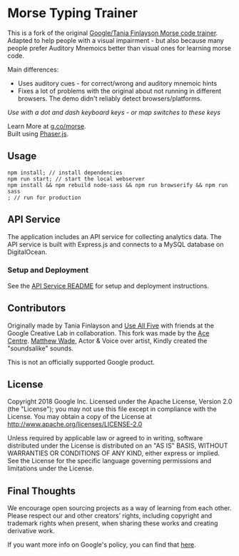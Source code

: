 # Morse Typing Trainer
This is a fork of the original [Google/Tania Finlayson Morse code trainer](https://github.com/googlecreativelab/morse-learn). Adapted to help people with a visual impairment - but also because many people prefer Auditory Mnemoics better than visual ones for learning morse code.

Main differences:

- Uses auditory cues - for correct/wrong and auditory mnemoic hints
- Fixes a lot of problems with the original about not running in different browsers. The demo didn't reliably detect browsers/platforms.

*Use with a dot and dash keyboard keys - or map switches to these keys*

Learn More at [g.co/morse](http://g.co/morse).<br>
Built using [Phaser.js](https://phaser.io).

## Usage
```
npm install; // install dependencies
npm run start; // start the local webserver
npm install && npm rebuild node-sass && npm run browserify && npm run sass
; // run for production
```

## API Service

The application includes an API service for collecting analytics data. The API service is built with Express.js and connects to a MySQL database on DigitalOcean.

### Setup and Deployment

See the [API Service README](api-service/README.md) for setup and deployment instructions.


## Contributors
Originally made by Tania Finlayson and [Use All Five](https://useallfive.com) with friends at the Google Creative Lab in collaboration. This fork was made by the [Ace Centre](https://acecentre.org.uk). [Matthew Wade](https://www.matthewwade.net), Actor & Voice over artist, Kindly created the "soundsalike" sounds.

This is not an officially supported Google product.

## License
Copyright 2018 Google Inc.
Licensed under the Apache License, Version 2.0 (the "License"); you may not use this file except in compliance with the License. You may obtain a copy of the License at
http://www.apache.org/licenses/LICENSE-2.0

Unless required by applicable law or agreed to in writing, software distributed under the License is distributed on an "AS IS" BASIS, WITHOUT WARRANTIES OR CONDITIONS OF ANY KIND, either express or implied. See the License for the specific language governing permissions and limitations under the License.

## Final Thoughts
We encourage open sourcing projects as a way of learning from each other. Please respect our and other creators’ rights, including copyright and trademark rights when present, when sharing these works and creating derivative work.

If you want more info on Google's policy, you can find that [here](https://www.google.com/policies/).
